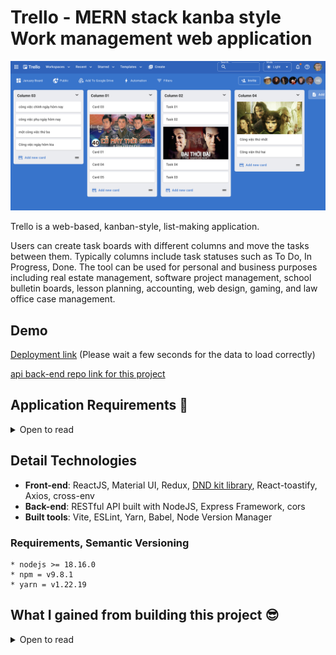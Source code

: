 # Trello - MERN stack kanba style Work management web application

![Banner](./screenshots/light-trello.png)

Trello is a web-based, kanban-style, list-making application.

Users can create task boards with different columns and move the tasks between them. Typically columns include task statuses such as To Do, In Progress, Done. The tool can be used for personal and business purposes including real estate management, software project management, school bulletin boards, lesson planning, accounting, web design, gaming, and law office case management.

## Demo

[Deployment link](https://trello-web-sage-psi.vercel.app/) (Please wait a few seconds for the data to load correctly)

[api back-end repo link for this project](https://github.com/tgoldenphoenix/trello-clone-api)

## Application Requirements 👀

<details>

<summary>Open to read</summary>

<br />

👉 Users can create task boards with different columns and move the tasks between them.

👉 Users should be able to delete columns and cards (tasks) inside of columns

👍 App needs Dark Mode.

</details>

## Detail Technologies

- **Front-end**: ReactJS, Material UI, Redux, [DND kit library](https://dndkit.com/), React-toastify, Axios, cross-env
- **Back-end**: RESTful API built with NodeJS, Express Framework, cors
- **Built tools**: Vite, ESLint, Yarn, Babel, Node Version Manager

### Requirements, Semantic Versioning

```
* nodejs >= 18.16.0
* npm = v9.8.1
* yarn = v1.22.19
```

## What I gained from building this project 😎

<details> 

<summary>Open to read</summary>

🔵 LITERRALY, this project is the single place I bundled EVERY SINGLE KNOWLEDGE I GAINNED about React into ONCE PLACE.

🔵 Professional large frontend application planning.

From gather business requirements, frontend architecture, thinking about the data flow through the entire application

and then Break the application into categories of features.

Choosing suitable Technology Stack for high quality frontend development.

🔵 Database with MongoDB

🔵 Building large React application with best libraries in React Ecosystem

🔵 Managing Remote Server state in application with React Query, there's no Redux in this application. Use Redux to manage state

🔵 Write highly reusable React Functional Component, with custom styling by leveraging Material UI `styled-component`

Examples: Reusable Modal Component, Confirm Component, and Table Component with custom styling, and Compount Pattern, Select, Client Side Sort, Filter, Pagination...

🔵 This application built with `Performance and Accessibility` in mind.

🔵 Applied Advanced React Patterns likes Custom Hooks, High Order Component (HOC), Render Props, Compound components.

</details>